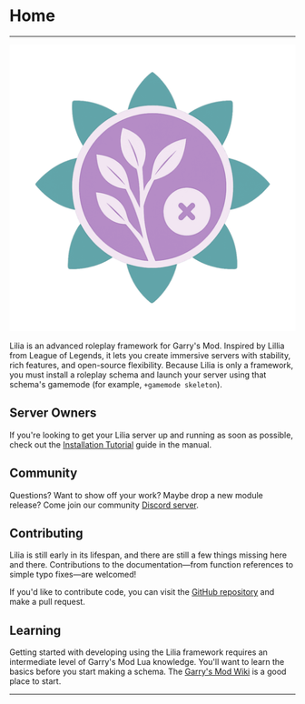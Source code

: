 # Home

---

<p align="center">

  <img src="assets/logo_big.png" alt="Lilia Logo" />

</p>

Lilia is an advanced roleplay framework for Garry's Mod. Inspired by Lillia from League of Legends, it lets you create immersive servers with stability, rich features, and open-source flexibility. Because Lilia is only a framework, you must install a roleplay schema and launch your server using that schema's gamemode (for example, `+gamemode skeleton`).

## Server Owners

If you're looking to get your Lilia server up and running as soon as possible, check out the [Installation Tutorial](./installation.md) guide in the manual.

## Community

Questions? Want to show off your work? Maybe drop a new module release? Come join our community [Discord server](https://discord.gg/esCRH5ckbQ).

## Contributing

Lilia is still early in its lifespan, and there are still a few things missing here and there. Contributions to the documentation—from function references to simple typo fixes—are welcomed!

If you'd like to contribute code, you can visit the [GitHub repository](https://github.com/LiliaFramework/Lilia/) and make a pull request.

## Learning

Getting started with developing using the Lilia framework requires an intermediate level of Garry's Mod Lua knowledge. You'll want to learn the basics before you start making a schema. The [Garry's Mod Wiki](https://wiki.facepunch.com/gmod/) is a good place to start.

---
